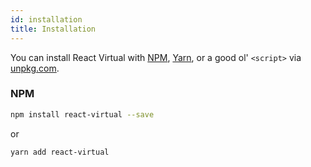 ```yaml
---
id: installation
title: Installation
---
```


You can install React Virtual with [NPM](https://npmjs.com),
[Yarn](https://yarnpkg.com), or a good ol' `<script>` via
[unpkg.com](https://unpkg.com).

### NPM

```sh
npm install react-virtual --save
```

or

```sh
yarn add react-virtual
```
